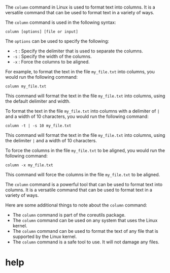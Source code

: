 # 

The `column` command in Linux is used to format text into columns. It is a versatile command that can be used to format text in a variety of ways.

The `column` command is used in the following syntax:

```
column [options] [file or input]
```

The `options` can be used to specify the following:

* `-t` : Specify the delimiter that is used to separate the columns.
* `-s` : Specify the width of the columns.
* `-x` : Force the columns to be aligned.

For example, to format the text in the file `my_file.txt` into columns, you would run the following command:

```
column my_file.txt
```

This command will format the text in the file `my_file.txt` into columns, using the default delimiter and width.

To format the text in the file `my_file.txt` into columns with a delimiter of `|` and a width of 10 characters, you would run the following command:

```
column -t | -s 10 my_file.txt
```

This command will format the text in the file `my_file.txt` into columns, using the delimiter `|` and a width of 10 characters.

To force the columns in the file `my_file.txt` to be aligned, you would run the following command:

```
column -x my_file.txt
```

This command will force the columns in the file `my_file.txt` to be aligned.

The `column` command is a powerful tool that can be used to format text into columns. It is a versatile command that can be used to format text in a variety of ways.

Here are some additional things to note about the `column` command:

* The `column` command is part of the coreutils package.
* The `column` command can be used on any system that uses the Linux kernel.
* The `column` command can be used to format the text of any file that is supported by the Linux kernel.
* The `column` command is a safe tool to use. It will not damage any files.




# help 

```

```

